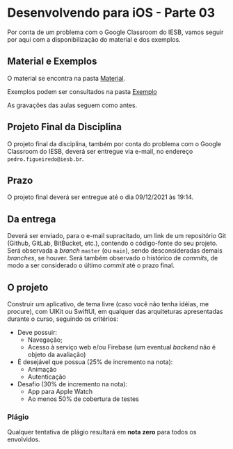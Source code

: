 # Desenvolvendo para iOS - Parte 03

Por conta de um problema com o Google Classroom do IESB, vamos seguir por aqui com a disponibilização do material e dos exemplos.

## Material e Exemplos

O material se encontra na pasta [Material](https://github.com/IESB-Dispositivos-Moveis-2021-1/Disciplina3/tree/master/Material).

Exemplos podem ser consultados na pasta [Exemplo](https://github.com/IESB-Dispositivos-Moveis-2021-1/Disciplina3/tree/master/Exemplo)

As gravações das aulas seguem como antes.

## Projeto Final da Disciplina

O projeto final da disciplina, também por conta do problema com o Google Classroom do IESB, deverá ser entregue via e-mail, no endereço `pedro.figueiredo@iesb.br`.

## Prazo

O projeto final deverá ser entregue até o dia 09/12/2021 às 19:14.

## Da entrega

Deverá ser enviado, para o e-mail supracitado, um link de um repositório Git (Github, GitLab, BitBucket, etc.), contendo o código-fonte do seu projeto. Será observada a _branch_ `master` (ou `main`), sendo desconsideradas demais _branches_, se houver. Será também observado o histórico de _commits_, de modo a ser considerado o último _commit_ até o prazo final.

## O projeto

Construir um aplicativo, de tema livre (caso você não tenha idéias, me procure), com UIKit ou SwiftUI, em qualquer das arquiteturas apresentadas durante o curso, seguindo os critérios:

- Deve possuir:
    - Navegação;
    - Acesso à serviço web e/ou Firebase (um eventual _backend_ não é objeto da avaliação)
- É desejável que possua (25% de incremento na nota):
    - Animação
    - Autenticação
- Desafio (30% de incremento na nota):
    - App para Apple Watch
    - Ao menos 50% de cobertura de testes


### Plágio

Qualquer tentativa de plágio resultará em **nota zero** para todos os envolvidos.
